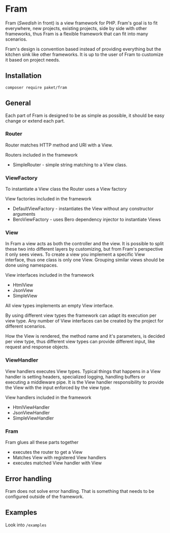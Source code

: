 # Fram

Fram (_Swedish_ in front) is a view framework for PHP. Fram's goal is to fit everywhere, new projects, existing projects,
side by side with other frameworks, thus Fram is a flexible framework that can fit into many scenarios.

Fram's design is convention based instead of providing everything but the kitchen sink like other frameworks. It is  up to the user of Fram to customize it based on project needs.

## Installation

`composer require paket/fram`

## General

Each part of Fram is designed to be as simple as possible, it should be easy change or extend each part. 

### Router

Router matches HTTP method and URI with a View.

Routers included in the framework

* SimpleRouter - simple string matching to a View class.

### ViewFactory

To instantiate a View class the Router uses a View factory

View factories included in the framework

* DefaultViewFactory - instantiates the View without any constructor arguments
* BeroViewFactory - uses Bero dependency injector to instantiate Views

### View

In Fram a view acts as both the controller and the view. It is possible to split these two into different layers by  customizing, but from Fram's perspective it only sees views. To create a view you implement a specific View interface, 
thus one class is only one View. Grouping similar views should be done using namespaces. 

View interfaces included in the framework

* HtmlView
* JsonView
* SimpleView

All view types implements an empty View interface.

By using different view types the framework can adapt its execution per view type. Any number of View interfaces can be created by the project for different scenarios.

How the View is rendered, the method name and it's parameters, is decided per view type, thus different view types can provide different input, like request and response objects.

### ViewHandler

View handlers executes View types. Typical things that happens in a View handler is setting headers, specialized logging, handling buffers or executing a middleware pipe. It is the View handler responsibility to provide the View with the input enforced by the view type.

View handlers included in the framework

* HtmlViewHandler
* JsonViewHandler
* SimpleViewHandler

### Fram

Fram glues all these parts together

* executes the router to get a View
* Matches View with registered View handlers
* executes matched View handler with View 

## Error handling

Fram does not solve error handling. That is something that needs to be configured outside 
of the framework.

## Examples

Look into `/examples` 



 


 

